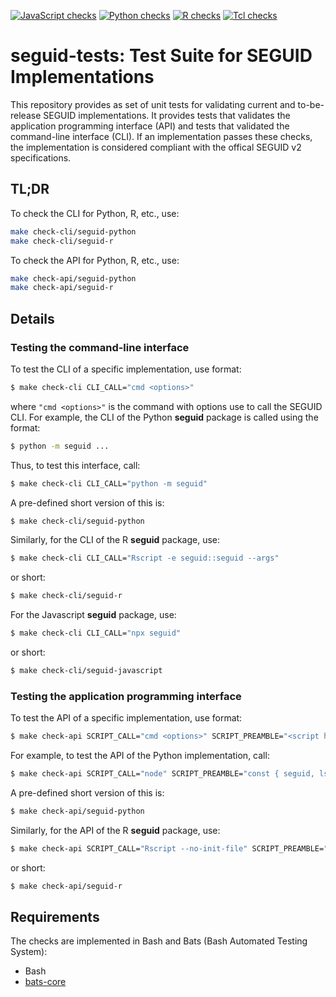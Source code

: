 [![JavaScript checks](https://github.com/seguid/seguid-tests/actions/workflows/check-javascript.yml/badge.svg)](https://github.com/seguid/seguid-tests/actions/workflows/check-javascript.yml)
[![Python checks](https://github.com/seguid/seguid-tests/actions/workflows/check-python.yml/badge.svg)](https://github.com/seguid/seguid-tests/actions/workflows/check-python.yml)
[![R checks](https://github.com/seguid/seguid-tests/actions/workflows/check-r.yml/badge.svg)](https://github.com/seguid/seguid-tests/actions/workflows/check-r.yml)
[![Tcl checks](https://github.com/seguid/seguid-tests/actions/workflows/check-tcl.yml/badge.svg)](https://github.com/seguid/seguid-tests/actions/workflows/check-tcl.yml)


# seguid-tests: Test Suite for SEGUID Implementations

This repository provides as set of unit tests for validating current
and to-be-release SEGUID implementations. It provides tests that
validates the application programming interface (API) and tests that
validated the command-line interface (CLI). If an implementation
passes these checks, the implementation is considered compliant with
the offical SEGUID v2 specifications.


## TL;DR

To check the CLI for Python, R, etc., use:

```sh
make check-cli/seguid-python
make check-cli/seguid-r
```

To check the API for Python, R, etc., use:

```sh
make check-api/seguid-python
make check-api/seguid-r
```


## Details

### Testing the command-line interface

To test the CLI of a specific implementation, use format:

```sh
$ make check-cli CLI_CALL="cmd <options>" 
```

where `"cmd <options>"` is the command with options use to call the
SEGUID CLI.  For example, the CLI of the Python **seguid** package is
called using the format:

```sh
$ python -m seguid ...
```

Thus, to test this interface, call:

```sh
$ make check-cli CLI_CALL="python -m seguid" 
```

A pre-defined short version of this is:

```sh
$ make check-cli/seguid-python
```

Similarly, for the CLI of the R **seguid** package, use:


```sh
$ make check-cli CLI_CALL="Rscript -e seguid::seguid --args" 
```

or short:

```sh
$ make check-cli/seguid-r
```


For the Javascript **seguid** package, use:


```sh
$ make check-cli CLI_CALL="npx seguid" 
```

or short:

```sh
$ make check-cli/seguid-javascript
```


### Testing the application programming interface

To test the API of a specific implementation, use format:

```sh
$ make check-api SCRIPT_CALL="cmd <options>" SCRIPT_PREAMBLE="<script header>" SCRIPT_PRINT_FMT="<print call>"
```

For example, to test the API of the Python implementation, call:

```sh
$ make check-api SCRIPT_CALL="node" SCRIPT_PREAMBLE="const { seguid, lsseguid, ldseguid, csseguid, cdseguid } = require('seguid')" SCRIPT_PRINT_FMT="console.log(%s)"
```

A pre-defined short version of this is:

```sh
$ make check-api/seguid-python
```

Similarly, for the API of the R **seguid** package, use:


```sh
$ make check-api SCRIPT_CALL="Rscript --no-init-file" SCRIPT_PREAMBLE="library(seguid)" SCRIPT_PRINT_FMT="cat(%s)"
```

or short:

```sh
$ make check-api/seguid-r
```



## Requirements

The checks are implemented in Bash and Bats (Bash Automated Testing System):

* Bash
* [bats-core]

[bats-core]: https://bats-core.readthedocs.io/en/stable/
